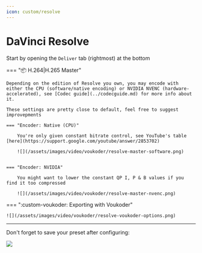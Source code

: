 ```yaml
---
icon: custom/resolve
---
```

# DaVinci Resolve

Start by opening the `Deliver` tab (rightmost) at the bottom

=== ":package: H.264|H.265 Master"


    Depending on the edition of Resolve you own, you may encode with either the CPU (software/native encoding) or NVIDIA NVENC (hardware-accelerated), see [Codec guide](../codecguide.md) for more info about it.

    These settings are pretty close to default, feel free to suggest improvepments

    === "Encoder: Native (CPU)"

        You're only given constant bitrate control, see YouTube's table [here](https://support.google.com/youtube/answer/2853702)

        ![](/assets/images/video/voukoder/resolve-master-software.png)


    === "Encoder: NVIDIA"

        You might want to lower the constant QP I, P & B values if you find it too compressed

        ![](/assets/images/video/voukoder/resolve-master-nvenc.png)

=== ":custom-voukoder: Exporting with Voukoder"

    ![](/assets/images/video/voukoder/resolve-voukoder-options.png)

<hr>

Don't forget to save your preset after configuring:
    
![](/assets/images/video/voukoder/resolve-save-preset.png)